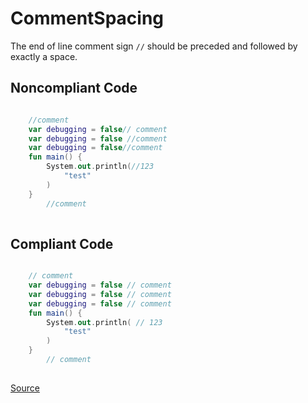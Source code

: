# CommentSpacing

The end of line comment sign `//` should be preceded and followed by exactly a space.

## Noncompliant Code

```kotlin

    //comment
    var debugging = false// comment
    var debugging = false //comment
    var debugging = false//comment
    fun main() {
        System.out.println(//123
            "test"
        )
    }
        //comment
    
```
## Compliant Code

```kotlin

    // comment
    var debugging = false // comment
    var debugging = false // comment
    var debugging = false // comment
    fun main() {
        System.out.println( // 123
            "test"
        )
    }
        // comment
    
```

[Source](https://detekt.dev/docs/rules/formatting#commentspacing)
